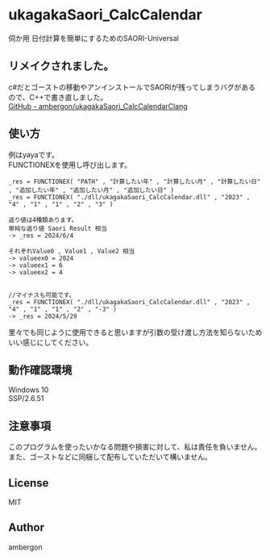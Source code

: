 # ukagakaSaori_CalcCalendar
伺か用 日付計算を簡単にするためのSAORI-Universal


## リメイクされました。
c#だとゴーストの移動やアンインストールでSAORIが残ってしまうバグがあるので、C++で書き直しました。<br>
[GitHub - ambergon/ukagakaSaori_CalcCalendarClang](https://github.com/ambergon/ukagakaSaori_CalcCalendarClang)


## 使い方
例はyayaです。<br>
FUNCTIONEXを使用し呼び出します。
```
_res = FUNCTIONEX( "PATH" , "計算したい年" , "計算したい月" , "計算したい日" , "追加したい年" , "追加したい月" , "追加したい日" )
_res = FUNCTIONEX( "./dll/ukagakaSaori_CalcCalendar.dll" , "2023" , "4" , "1" , "1" , "2" , "3" )

返り値は4種類あります。
単純な返り値 Saori Result 相当
-> _res = 2024/6/4

それぞれValue0 , Value1 , Value2 相当
-> valueex0 = 2024
-> valueex1 = 6
-> valueex2 = 4


//マイナスも可能です。
_res = FUNCTIONEX( "./dll/ukagakaSaori_CalcCalendar.dll" , "2023" , "4" , "1" , "1" , "2" , "-3" )
-> _res = 2024/5/29

```
里々でも同じように使用できると思いますが引数の受け渡し方法を知らないためいい感じにしてください。


## 動作確認環境
Windows 10<br>
SSP/2.6.51


## 注意事項
このプログラムを使ったいかなる問題や損害に対して、私は責任を負いません。<br>
また、ゴーストなどに同梱して配布していただいて構いません。


## License
MIT

## Author
ambergon
